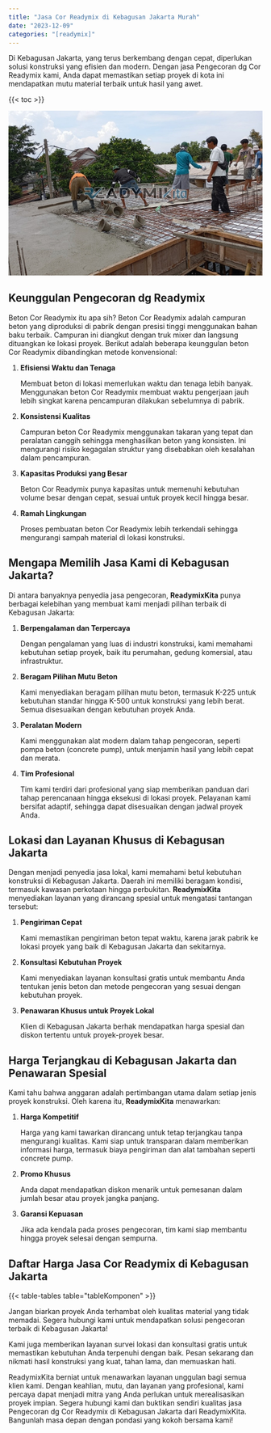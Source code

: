 ```yaml
---
title: "Jasa Cor Readymix di Kebagusan Jakarta Murah"
date: "2023-12-09"
categories: "[readymix]"
---
```


Di Kebagusan Jakarta, yang terus berkembang dengan cepat, diperlukan solusi konstruksi yang efisien dan modern. Dengan jasa Pengecoran dg Cor Readymix kami, Anda dapat memastikan setiap proyek di kota ini mendapatkan mutu material terbaik untuk hasil yang awet.

{{< toc >}}

![Jasa Cor Readymix di Kebagusan Jakarta Murah](/images/readymix/cor-readymix-21.jpg)

## Keunggulan Pengecoran dg Readymix

Beton Cor Readymix itu apa sih? Beton Cor Readymix adalah campuran beton yang diproduksi di pabrik dengan presisi tinggi menggunakan bahan baku terbaik. Campuran ini diangkut dengan truk mixer dan langsung dituangkan ke lokasi proyek. Berikut adalah beberapa keunggulan beton Cor Readymix dibandingkan metode konvensional:

1. **Efisiensi Waktu dan Tenaga**

   Membuat beton di lokasi memerlukan waktu dan tenaga lebih banyak. Menggunakan beton Cor Readymix membuat waktu pengerjaan jauh lebih singkat karena pencampuran dilakukan sebelumnya di pabrik.

2. **Konsistensi Kualitas**

   Campuran beton Cor Readymix menggunakan takaran yang tepat dan peralatan canggih sehingga menghasilkan beton yang konsisten. Ini mengurangi risiko kegagalan struktur yang disebabkan oleh kesalahan dalam pencampuran.

3. **Kapasitas Produksi yang Besar**

   Beton Cor Readymix punya kapasitas untuk memenuhi kebutuhan volume besar dengan cepat, sesuai untuk proyek kecil hingga besar.

4. **Ramah Lingkungan**

   Proses pembuatan beton Cor Readymix lebih terkendali sehingga mengurangi sampah material di lokasi konstruksi.

## Mengapa Memilih Jasa Kami di Kebagusan Jakarta?

Di antara banyaknya penyedia jasa pengecoran, **ReadymixKita** punya berbagai kelebihan yang membuat kami menjadi pilihan terbaik di Kebagusan Jakarta:

1. **Berpengalaman dan Terpercaya**

   Dengan pengalaman yang luas di industri konstruksi, kami memahami kebutuhan setiap proyek, baik itu perumahan, gedung komersial, atau infrastruktur.

2. **Beragam Pilihan Mutu Beton**

   Kami menyediakan beragam pilihan mutu beton, termasuk K-225 untuk kebutuhan standar hingga K-500 untuk konstruksi yang lebih berat. Semua disesuaikan dengan kebutuhan proyek Anda.

3. **Peralatan Modern**

   Kami menggunakan alat modern dalam tahap pengecoran, seperti pompa beton (concrete pump), untuk menjamin hasil yang lebih cepat dan merata.

4. **Tim Profesional**

   Tim kami terdiri dari profesional yang siap memberikan panduan dari tahap perencanaan hingga eksekusi di lokasi proyek. Pelayanan kami bersifat adaptif, sehingga dapat disesuaikan dengan jadwal proyek Anda.

## Lokasi dan Layanan Khusus di Kebagusan Jakarta

Dengan menjadi penyedia jasa lokal, kami memahami betul kebutuhan konstruksi di Kebagusan Jakarta. Daerah ini memiliki beragam kondisi, termasuk kawasan perkotaan hingga perbukitan. **ReadymixKita** menyediakan layanan yang dirancang spesial untuk mengatasi tantangan tersebut:

1. **Pengiriman Cepat**

   Kami memastikan pengiriman beton tepat waktu, karena jarak pabrik ke lokasi proyek yang baik di Kebagusan Jakarta dan sekitarnya.

2. **Konsultasi Kebutuhan Proyek**

   Kami menyediakan layanan konsultasi gratis untuk membantu Anda tentukan jenis beton dan metode pengecoran yang sesuai dengan kebutuhan proyek.

3. **Penawaran Khusus untuk Proyek Lokal**

   Klien di Kebagusan Jakarta berhak mendapatkan harga spesial dan diskon tertentu untuk proyek-proyek besar.

## Harga Terjangkau di Kebagusan Jakarta dan Penawaran Spesial

Kami tahu bahwa anggaran adalah pertimbangan utama dalam setiap jenis proyek konstruksi. Oleh karena itu, **ReadymixKita** menawarkan:

1. **Harga Kompetitif**

   Harga yang kami tawarkan dirancang untuk tetap terjangkau tanpa mengurangi kualitas. Kami siap untuk transparan dalam memberikan informasi harga, termasuk biaya pengiriman dan alat tambahan seperti concrete pump.

2. **Promo Khusus**

   Anda dapat mendapatkan diskon menarik untuk pemesanan dalam jumlah besar atau proyek jangka panjang.

3. **Garansi Kepuasan**

   Jika ada kendala pada proses pengecoran, tim kami siap membantu hingga proyek selesai dengan sempurna.

## Daftar Harga Jasa Cor Readymix di Kebagusan Jakarta

{{< table-tables table="tableKomponen" >}}

Jangan biarkan proyek Anda terhambat oleh kualitas material yang tidak memadai. Segera hubungi kami untuk mendapatkan solusi pengecoran terbaik di Kebagusan Jakarta!

Kami juga memberikan layanan survei lokasi dan konsultasi gratis untuk memastikan kebutuhan Anda terpenuhi dengan baik. Pesan sekarang dan nikmati hasil konstruksi yang kuat, tahan lama, dan memuaskan hati.

ReadymixKita berniat untuk menawarkan layanan unggulan bagi semua klien kami. Dengan keahlian, mutu, dan layanan yang profesional, kami percaya dapat menjadi mitra yang Anda perlukan untuk merealisasikan proyek impian. Segera hubungi kami dan buktikan sendiri kualitas jasa Pengecoran dg Cor Readymix di Kebagusan Jakarta dari ReadymixKita. Bangunlah masa depan dengan pondasi yang kokoh bersama kami!